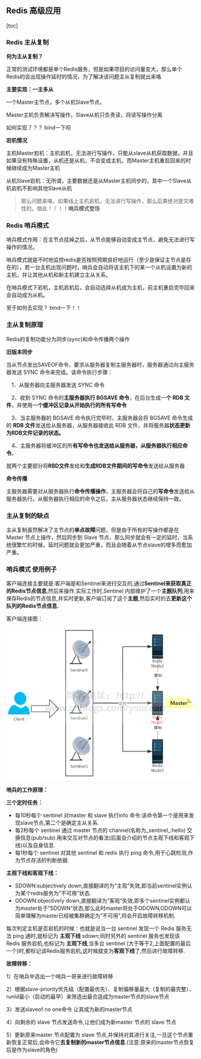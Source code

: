 ## Redis 高级应用

[toc]

### Redis 主从复制

**何为主从复制？**

正常的测试环境都是单个Redis服务，但是如果项目的访问量变大，那么单个Redis的会出现操作延时的情况，为了解决该问题主从复制就出来咯

**主要实现：一主多从**

一个Master主节点，多个从机Slave节点。

Master主机负责解决写操作，Slave从机只负责读，将读写操作分离

如何实现？？？ bind一下呗

**宕机情况**

主机Master宕机：主机宕机，无法进行写操作，只能从slave从机获取数据，并且如果没有特殊设置，从机还是从机，不会变成主机，而Master主机重启回来的时候继续成为Master主机

从机Slave宕机：无所谓，主要数据还是从Master主机同步的，其中一个Slave从机宕机不影响其他Slave从机



> 那么问题来咯，如果线上主机宕机，无法进行写操作，那么后果绝对是灾难性的。借此！！！！**哨兵模式登场**

### Redis 哨兵模式

哨兵模式作用：在主节点挂掉之后，从节点能够自动变成主节点，避免无法进行写操作的情况。

哨兵模式就是不时地监控redis是否按照预期良好地运行（至少是保证主节点是存在的），若一台主机出现问题时，哨兵会自动将该主机下的某一个从机设置为新的主机，并让其他从机和新主机建立主从关系。

在哨兵模式下宕机，主机宕机后，会自动选择从机成为主机，前主机重启完毕回来会自动成为从机。

至于如何去实现？ bind一下！！

### 主从复制原理

Redis的复制功能分为同步(sync)和命令传播两个操作

**旧版本同步**

当从节点发出SAVEOF命令，要求从服务器复制主服务器时，服务器通过向主服务器发送 SYNC 命令来完成。该命令执行步骤：

　1、从服务器向主服务器发送 SYNC 命令

　2、收到 SYNC 命令的**主服务器执行 BGSAVE 命令**，在后台生成一**个 RDB 文件**，并使用一**个缓冲区记录从开始执行的所有写命令**

　3、当主服务器的 BGSAVE 命令执行完毕时，主服务器会将 BGSAVE 命令生成的 **RDB 文件**发送给从服务器，从服务器接收此 RDB 文件，并将服务器**状态更新为RDB文件记录的状态。**

　4、主服务器将缓冲区的所**有写命令也发送给从服务器，从服务器执行相应命令**。

就两个主要部分将**RBD文件**发给和**生成RDB文件期间的写命令**发送给从服务器

**命令传播**

主服务器需要对从服务器执行**命令传播操作**，主服务器会将自己的**写命令**发送给从服务器执行。从服务器执行相应的命令之后，主从服务器状态继续保持一致。

### 主从复制的缺点

主从复制虽然解决了主节点的**单点故障**问题，但是由于所有的写操作都是在 Master 节点上操作，然后同步到 Slave 节点，那么同步就会有一定的延时，当系统很繁忙的时候，延时问题就会更加严重，而且会随着从节点slave的增多而愈加严重。



### 哨兵模式 使用例子

客户端连接主要就是:客户端是和Sentinel来进行交互的,通过**Sentinel来获取真正的Redis节点信息**,然后来操作.实际工作时,Sentinel 内部维护了一个**主题队列**,用来保存Redis的节点信息,并实时更新,客户端订阅了这个**主题**,然后实时的去**更新这个队列的Redis节点信息.**

客户端连接图：

![redis_master_slave](../../images/redis_master_slave.png)

**哨兵的工作原理：**

**三个定时任务：**

- 每10秒每个 sentinel 对master 和 slave 执行info 命令:该命令第一个是用来发现slave节点,第二个是确定主从关系.
- 每2秒每个 sentinel 通过 master 节点的 channel(名称为_sentinel_:hello) 交换信息(pub/sub):用来交互对节点的看法(后面会介绍的节点主观下线和客观下线)以及自身信息.
- 每1秒每个 sentinel 对其他 sentinel 和 redis 执行 ping 命令,用于心跳检测,作为节点存活的判断依据.

**主观下线和客观下线：**

- SDOWN:subjectively down,直接翻译的为”主观”失效,即当前sentinel实例认为某个redis服务为”不可用”状态.
- ODOWN:objectively down,直接翻译为”客观”失效,即多个sentinel实例都认为master处于”SDOWN”状态,那么此时master将处于ODOWN,ODOWN可以简单理解为master已经被集群确定为”不可用”,将会开启故障转移机制.

每次判定主机是否宕机的时候：也就是说当一台 sentinel 发现一个 Redis 服务无法 ping 通时,就标记为 **主观下线** sdown;同时另外的 sentinel 服务也发现该 Redis 服务宕机,也标记为 **主观下线**,当多台 sentinel (大于等于2,上面配置的最后一个)时,都标记该Redis服务宕机,这时候就变为**客观下线**了,然后进行故障转移.

**故障转移：**

1）在哨兵中选出一个哨兵一哥来进行故障转移

2）根据slave-priority优先级（配置最优先）、复制偏移量最大（复制的最完整）、runId最小（启动的最早）来筛选出最合适成为master节点的slave节点

3）发送slaveof no one命令 让其成为新的master节点

4）向剩余的 slave 节点发送命令,让他们成为新master 节点的 slave 节点

5）更新原来master 节点配置为 slave 节点,并保持对其进行关注,一旦这个节点重新恢复正常后,会命令它**去复制新的master节点信息**.(注意:原来的master节点恢复后是作为slave的角色)

